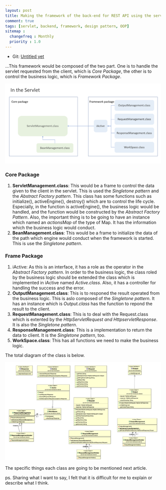 ```yaml
---
layout: post
title: Making the framework of the back-end for REST API using the servlet in Java(2)..
comment: true
tags: [servlet, backend, framework, design pattern, OOP]
sitemap :
  changefreq : Monthly
  priority : 1.0
---
```


* Git: [Untitled yet](https://bitbucket.org/ijunc2/bek/src/master)   

...This framework would be composed of the two part. One is to handle the servlet requested from the client, which is *Core Package*, the other is to control the business logic, which is *Framework Package*.

![pic1](/assets/img/post/2018-03-05/p1.png)

### Core Package
1. **ServletManagement.class**: This would be a frame to control the data given to the client in the servlet. This is used the *Singletone pattern* and the *Abstract Factory pattern*. This class has some functions such as initialize(), activeEngine(), destroy() which are to control the life cycle. Especially, in the function is activeEngine(), the business logic would be handled, and the function would be constructed by the *Abstract Factory Pattern*. Also, the important thing is to be going to have an instance which named an *actionsMap* of the type of Map. It has the information which the business logic would conduct.
2. **BeanManagement.class**: This would be a frame to initialize the data of the path which engine would conduct when the framework is started. This is use the *Singletone pattern*.

### Frame Package
1. iActive: As this is an interface, it has a role as the operator in the *Abstract Factory pattern*. In order to the business logic, the class roled by the business logic should be extended the class which is implemented in iActive named *Active.class*. Also, it has a controller for handling the success and the error.
2. **OutputManagement.class**: This is to responed the result operated from the business logic. This is aslo composed of the *Singletone pattern*. It has an instance which is *Output.class* has the function to repond the result to the client.
3. **RequestManagement.class**: This is to deal with the Request.class which is extented by the *HttpServletRequest and HttpservletResponse*. It is also the *Singletone pattern*.
4. **ResponseManagement.class**: This is a implementation to return the data to client. It is the *Singletone pattern*, too.
5. **WorkSpace.class**: This has all functions we need to make the business logic.

The total diagram of the class is below.

![pic1](/assets/img/post/2018-03-05/p2.png)

The specific things each class are going to be mentioned next article.

ps. Sharing what I want to say, I felt that it is difficult for me to explain or describe what I think. 